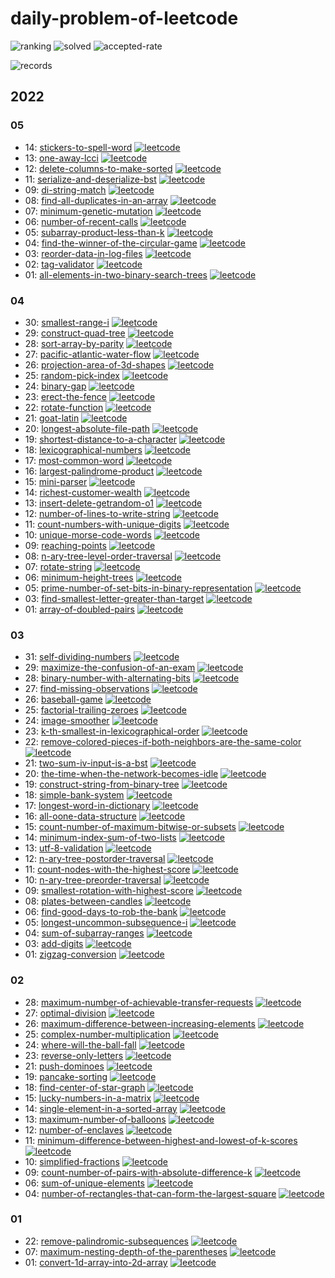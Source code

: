 
# daily-problem-of-leetcode

![ranking](https://leetcode-badge.haozibi.dev/v1cn/ranking/xhofe.svg?logo=leetcode&color=4299E1)
![solved](https://leetcode-badge.haozibi.dev/v1cn/solved/xhofe.svg)
![accepted-rate](https://leetcode-badge.haozibi.dev/v1cn/accepted-rate/xhofe.svg?color=9F7AEA)

![records](https://leetcode-badge.haozibi.dev/v1cn/chart/submission-calendar/xhofe.svg)

## 2022
### 05
- 14: [stickers-to-spell-word](./2022/05/14-stickers-to-spell-word.rs) [![leetcode](https://img.shields.io/badge/-link-38B2AC?logo=leetcode)](https://leetcode-cn.com/problems/stickers-to-spell-word/)
- 13: [one-away-lcci](./2022/05/13-one-away-lcci.rs) [![leetcode](https://img.shields.io/badge/-link-38B2AC?logo=leetcode)](https://leetcode-cn.com/problems/one-away-lcci/)
- 12: [delete-columns-to-make-sorted](./2022/05/12-delete-columns-to-make-sorted.rs) [![leetcode](https://img.shields.io/badge/-link-38B2AC?logo=leetcode)](https://leetcode-cn.com/problems/delete-columns-to-make-sorted/)
- 11: [serialize-and-deserialize-bst](./2022/05/11-serialize-and-deserialize-bst.rs) [![leetcode](https://img.shields.io/badge/-link-38B2AC?logo=leetcode)](https://leetcode-cn.com/problems/serialize-and-deserialize-bst/)
- 09: [di-string-match](./2022/05/09-di-string-match.rs) [![leetcode](https://img.shields.io/badge/-link-38B2AC?logo=leetcode)](https://leetcode-cn.com/problems/di-string-match/)
- 08: [find-all-duplicates-in-an-array](./2022/05/08-find-all-duplicates-in-an-array.rs) [![leetcode](https://img.shields.io/badge/-link-38B2AC?logo=leetcode)](https://leetcode-cn.com/problems/find-all-duplicates-in-an-array/)
- 07: [minimum-genetic-mutation](./2022/05/07-minimum-genetic-mutation.rs) [![leetcode](https://img.shields.io/badge/-link-38B2AC?logo=leetcode)](https://leetcode-cn.com/problems/minimum-genetic-mutation/)
- 06: [number-of-recent-calls](./2022/05/06-number-of-recent-calls.rs) [![leetcode](https://img.shields.io/badge/-link-38B2AC?logo=leetcode)](https://leetcode-cn.com/problems/number-of-recent-calls/)
- 05: [subarray-product-less-than-k](./2022/05/05-subarray-product-less-than-k.rs) [![leetcode](https://img.shields.io/badge/-link-38B2AC?logo=leetcode)](https://leetcode-cn.com/problems/subarray-product-less-than-k/)
- 04: [find-the-winner-of-the-circular-game](./2022/05/04-find-the-winner-of-the-circular-game.rs) [![leetcode](https://img.shields.io/badge/-link-38B2AC?logo=leetcode)](https://leetcode-cn.com/problems/find-the-winner-of-the-circular-game/)
- 03: [reorder-data-in-log-files](./2022/05/03-reorder-data-in-log-files.rs) [![leetcode](https://img.shields.io/badge/-link-38B2AC?logo=leetcode)](https://leetcode-cn.com/problems/reorder-data-in-log-files/)
- 02: [tag-validator](./2022/05/02-tag-validator.rs) [![leetcode](https://img.shields.io/badge/-link-38B2AC?logo=leetcode)](https://leetcode-cn.com/problems/tag-validator/)
- 01: [all-elements-in-two-binary-search-trees](./2022/05/01-all-elements-in-two-binary-search-trees.rs) [![leetcode](https://img.shields.io/badge/-link-38B2AC?logo=leetcode)](https://leetcode-cn.com/problems/all-elements-in-two-binary-search-trees/)
### 04
- 30: [smallest-range-i](./2022/04/30-smallest-range-i.rs) [![leetcode](https://img.shields.io/badge/-link-38B2AC?logo=leetcode)](https://leetcode-cn.com/problems/smallest-range-i/)
- 29: [construct-quad-tree](./2022/04/29-construct-quad-tree.go) [![leetcode](https://img.shields.io/badge/-link-38B2AC?logo=leetcode)](https://leetcode-cn.com/problems/construct-quad-tree/)
- 28: [sort-array-by-parity](./2022/04/28-sort-array-by-parity.rs) [![leetcode](https://img.shields.io/badge/-link-38B2AC?logo=leetcode)](https://leetcode-cn.com/problems/sort-array-by-parity/)
- 27: [pacific-atlantic-water-flow](./2022/04/27-pacific-atlantic-water-flow.rs) [![leetcode](https://img.shields.io/badge/-link-38B2AC?logo=leetcode)](https://leetcode-cn.com/problems/pacific-atlantic-water-flow/)
- 26: [projection-area-of-3d-shapes](./2022/04/26-projection-area-of-3d-shapes.rs) [![leetcode](https://img.shields.io/badge/-link-38B2AC?logo=leetcode)](https://leetcode-cn.com/problems/projection-area-of-3d-shapes/)
- 25: [random-pick-index](./2022/04/25-random-pick-index.rs) [![leetcode](https://img.shields.io/badge/-link-38B2AC?logo=leetcode)](https://leetcode-cn.com/problems/random-pick-index/)
- 24: [binary-gap](./2022/04/24-binary-gap.rs) [![leetcode](https://img.shields.io/badge/-link-38B2AC?logo=leetcode)](https://leetcode-cn.com/problems/binary-gap/)
- 23: [erect-the-fence](./2022/04/23-erect-the-fence.rs) [![leetcode](https://img.shields.io/badge/-link-38B2AC?logo=leetcode)](https://leetcode-cn.com/problems/erect-the-fence/)
- 22: [rotate-function](./2022/04/22-rotate-function.rs) [![leetcode](https://img.shields.io/badge/-link-38B2AC?logo=leetcode)](https://leetcode-cn.com/problems/rotate-function/)
- 21: [goat-latin](./2022/04/21-goat-latin.rs) [![leetcode](https://img.shields.io/badge/-link-38B2AC?logo=leetcode)](https://leetcode-cn.com/problems/goat-latin/)
- 20: [longest-absolute-file-path](./2022/04/20-longest-absolute-file-path.rs) [![leetcode](https://img.shields.io/badge/-link-38B2AC?logo=leetcode)](https://leetcode-cn.com/problems/longest-absolute-file-path/)
- 19: [shortest-distance-to-a-character](./2022/04/19-shortest-distance-to-a-character.rs) [![leetcode](https://img.shields.io/badge/-link-38B2AC?logo=leetcode)](https://leetcode-cn.com/problems/shortest-distance-to-a-character/)
- 18: [lexicographical-numbers](./2022/04/18-lexicographical-numbers.rs) [![leetcode](https://img.shields.io/badge/-link-38B2AC?logo=leetcode)](https://leetcode-cn.com/problems/lexicographical-numbers/)
- 17: [most-common-word](./2022/04/17-most-common-word.rs) [![leetcode](https://img.shields.io/badge/-link-38B2AC?logo=leetcode)](https://leetcode-cn.com/problems/most-common-word/)
- 16: [largest-palindrome-product](./2022/04/16-largest-palindrome-product.rs) [![leetcode](https://img.shields.io/badge/-link-38B2AC?logo=leetcode)](https://leetcode-cn.com/problems/largest-palindrome-product/)
- 15: [mini-parser](./2022/04/15-mini-parser.rs) [![leetcode](https://img.shields.io/badge/-link-38B2AC?logo=leetcode)](https://leetcode-cn.com/problems/mini-parser/)
- 14: [richest-customer-wealth](./2022/04/14-richest-customer-wealth.rs) [![leetcode](https://img.shields.io/badge/-link-38B2AC?logo=leetcode)](https://leetcode-cn.com/problems/richest-customer-wealth/)
- 13: [insert-delete-getrandom-o1](./2022/04/13-insert-delete-getrandom-o1.rs) [![leetcode](https://img.shields.io/badge/-link-38B2AC?logo=leetcode)](https://leetcode-cn.com/problems/insert-delete-getrandom-o1/)
- 12: [number-of-lines-to-write-string](./2022/04/12-number-of-lines-to-write-string.rs) [![leetcode](https://img.shields.io/badge/-link-38B2AC?logo=leetcode)](https://leetcode-cn.com/problems/number-of-lines-to-write-string/)
- 11: [count-numbers-with-unique-digits](./2022/04/11-count-numbers-with-unique-digits.rs) [![leetcode](https://img.shields.io/badge/-link-38B2AC?logo=leetcode)](https://leetcode-cn.com/problems/count-numbers-with-unique-digits/)
- 10: [unique-morse-code-words](./2022/04/10-unique-morse-code-words.rs) [![leetcode](https://img.shields.io/badge/-link-38B2AC?logo=leetcode)](https://leetcode-cn.com/problems/unique-morse-code-words/)
- 09: [reaching-points](./2022/04/09-reaching-points.rs) [![leetcode](https://img.shields.io/badge/-link-38B2AC?logo=leetcode)](https://leetcode-cn.com/problems/reaching-points/)
- 08: [n-ary-tree-level-order-traversal](./2022/04/08-n-ary-tree-level-order-traversal.rs) [![leetcode](https://img.shields.io/badge/-link-38B2AC?logo=leetcode)](https://leetcode-cn.com/problems/n-ary-tree-level-order-traversal/)
- 07: [rotate-string](./2022/04/07-rotate-string.rs) [![leetcode](https://img.shields.io/badge/-link-38B2AC?logo=leetcode)](https://leetcode-cn.com/problems/rotate-string/)
- 06: [minimum-height-trees](./2022/04/06-minimum-height-trees.rs) [![leetcode](https://img.shields.io/badge/-link-38B2AC?logo=leetcode)](https://leetcode-cn.com/problems/minimum-height-trees/)
- 05: [prime-number-of-set-bits-in-binary-representation](./2022/04/05-prime-number-of-set-bits-in-binary-representation.rs) [![leetcode](https://img.shields.io/badge/-link-38B2AC?logo=leetcode)](https://leetcode-cn.com/problems/prime-number-of-set-bits-in-binary-representation/)
- 03: [find-smallest-letter-greater-than-target](./2022/04/03-find-smallest-letter-greater-than-target.rs) [![leetcode](https://img.shields.io/badge/-link-38B2AC?logo=leetcode)](https://leetcode-cn.com/problems/find-smallest-letter-greater-than-target/)
- 01: [array-of-doubled-pairs](./2022/04/01-array-of-doubled-pairs.rs) [![leetcode](https://img.shields.io/badge/-link-38B2AC?logo=leetcode)](https://leetcode-cn.com/problems/array-of-doubled-pairs/)
### 03
- 31: [self-dividing-numbers](./2022/03/31-self-dividing-numbers.rs) [![leetcode](https://img.shields.io/badge/-link-38B2AC?logo=leetcode)](https://leetcode-cn.com/problems/self-dividing-numbers/)
- 29: [maximize-the-confusion-of-an-exam](./2022/03/29-maximize-the-confusion-of-an-exam.rs) [![leetcode](https://img.shields.io/badge/-link-38B2AC?logo=leetcode)](https://leetcode-cn.com/problems/maximize-the-confusion-of-an-exam/)
- 28: [binary-number-with-alternating-bits](./2022/03/28-binary-number-with-alternating-bits.rs) [![leetcode](https://img.shields.io/badge/-link-38B2AC?logo=leetcode)](https://leetcode-cn.com/problems/binary-number-with-alternating-bits/)
- 27: [find-missing-observations](./2022/03/27-find-missing-observations.rs) [![leetcode](https://img.shields.io/badge/-link-38B2AC?logo=leetcode)](https://leetcode-cn.com/problems/find-missing-observations/)
- 26: [baseball-game](./2022/03/26-baseball-game.rs) [![leetcode](https://img.shields.io/badge/-link-38B2AC?logo=leetcode)](https://leetcode-cn.com/problems/baseball-game/)
- 25: [factorial-trailing-zeroes](./2022/03/25-factorial-trailing-zeroes.rs) [![leetcode](https://img.shields.io/badge/-link-38B2AC?logo=leetcode)](https://leetcode-cn.com/problems/factorial-trailing-zeroes/)
- 24: [image-smoother](./2022/03/24-image-smoother.rs) [![leetcode](https://img.shields.io/badge/-link-38B2AC?logo=leetcode)](https://leetcode-cn.com/problems/image-smoother/)
- 23: [k-th-smallest-in-lexicographical-order](./2022/03/23-k-th-smallest-in-lexicographical-order.rs) [![leetcode](https://img.shields.io/badge/-link-38B2AC?logo=leetcode)](https://leetcode-cn.com/problems/k-th-smallest-in-lexicographical-order/)
- 22: [remove-colored-pieces-if-both-neighbors-are-the-same-color](./2022/03/22-remove-colored-pieces-if-both-neighbors-are-the-same-color.rs) [![leetcode](https://img.shields.io/badge/-link-38B2AC?logo=leetcode)](https://leetcode-cn.com/problems/remove-colored-pieces-if-both-neighbors-are-the-same-color/)
- 21: [two-sum-iv-input-is-a-bst](./2022/03/21-two-sum-iv-input-is-a-bst.rs) [![leetcode](https://img.shields.io/badge/-link-38B2AC?logo=leetcode)](https://leetcode-cn.com/problems/two-sum-iv-input-is-a-bst/)
- 20: [the-time-when-the-network-becomes-idle](./2022/03/20-the-time-when-the-network-becomes-idle.rs) [![leetcode](https://img.shields.io/badge/-link-38B2AC?logo=leetcode)](https://leetcode-cn.com/problems/the-time-when-the-network-becomes-idle/)
- 19: [construct-string-from-binary-tree](./2022/03/19-construct-string-from-binary-tree.rs) [![leetcode](https://img.shields.io/badge/-link-38B2AC?logo=leetcode)](https://leetcode-cn.com/problems/construct-string-from-binary-tree/)
- 18: [simple-bank-system](./2022/03/18-simple-bank-system.rs) [![leetcode](https://img.shields.io/badge/-link-38B2AC?logo=leetcode)](https://leetcode-cn.com/problems/simple-bank-system/)
- 17: [longest-word-in-dictionary](./2022/03/17-longest-word-in-dictionary.rs) [![leetcode](https://img.shields.io/badge/-link-38B2AC?logo=leetcode)](https://leetcode-cn.com/problems/longest-word-in-dictionary/)
- 16: [all-oone-data-structure](./2022/03/16-all-oone-data-structure.go) [![leetcode](https://img.shields.io/badge/-link-38B2AC?logo=leetcode)](https://leetcode-cn.com/problems/all-oone-data-structure/)
- 15: [count-number-of-maximum-bitwise-or-subsets](./2022/03/15-count-number-of-maximum-bitwise-or-subsets.rs) [![leetcode](https://img.shields.io/badge/-link-38B2AC?logo=leetcode)](https://leetcode-cn.com/problems/count-number-of-maximum-bitwise-or-subsets/)
- 14: [minimum-index-sum-of-two-lists](./2022/03/14-minimum-index-sum-of-two-lists.rs) [![leetcode](https://img.shields.io/badge/-link-38B2AC?logo=leetcode)](https://leetcode-cn.com/problems/minimum-index-sum-of-two-lists/)
- 13: [utf-8-validation](./2022/03/13-utf-8-validation.rs) [![leetcode](https://img.shields.io/badge/-link-38B2AC?logo=leetcode)](https://leetcode-cn.com/problems/utf-8-validation/)
- 12: [n-ary-tree-postorder-traversal](./2022/03/12-n-ary-tree-postorder-traversal.go) [![leetcode](https://img.shields.io/badge/-link-38B2AC?logo=leetcode)](https://leetcode-cn.com/problems/n-ary-tree-postorder-traversal/)
- 11: [count-nodes-with-the-highest-score](./2022/03/11-count-nodes-with-the-highest-score.rs) [![leetcode](https://img.shields.io/badge/-link-38B2AC?logo=leetcode)](https://leetcode-cn.com/problems/count-nodes-with-the-highest-score/)
- 10: [n-ary-tree-preorder-traversal](./2022/03/10-n-ary-tree-preorder-traversal.go) [![leetcode](https://img.shields.io/badge/-link-38B2AC?logo=leetcode)](https://leetcode-cn.com/problems/n-ary-tree-preorder-traversal/)
- 09: [smallest-rotation-with-highest-score](./2022/03/09-smallest-rotation-with-highest-score.rs) [![leetcode](https://img.shields.io/badge/-link-38B2AC?logo=leetcode)](https://leetcode-cn.com/problems/smallest-rotation-with-highest-score/)
- 08: [plates-between-candles](./2022/03/08-plates-between-candles.go) [![leetcode](https://img.shields.io/badge/-link-38B2AC?logo=leetcode)](https://leetcode-cn.com/problems/plates-between-candles/)
- 06: [find-good-days-to-rob-the-bank](./2022/03/06-find-good-days-to-rob-the-bank.go) [![leetcode](https://img.shields.io/badge/-link-38B2AC?logo=leetcode)](https://leetcode-cn.com/problems/find-good-days-to-rob-the-bank/)
- 05: [longest-uncommon-subsequence-i](./2022/03/05-longest-uncommon-subsequence-i.cpp) [![leetcode](https://img.shields.io/badge/-link-38B2AC?logo=leetcode)](https://leetcode-cn.com/problems/longest-uncommon-subsequence-i/)
- 04: [sum-of-subarray-ranges](./2022/03/04-sum-of-subarray-ranges.cpp) [![leetcode](https://img.shields.io/badge/-link-38B2AC?logo=leetcode)](https://leetcode-cn.com/problems/sum-of-subarray-ranges/)
- 03: [add-digits](./2022/03/03-add-digits.cpp) [![leetcode](https://img.shields.io/badge/-link-38B2AC?logo=leetcode)](https://leetcode-cn.com/problems/add-digits/)
- 01: [zigzag-conversion](./2022/03/01-zigzag-conversion.cpp) [![leetcode](https://img.shields.io/badge/-link-38B2AC?logo=leetcode)](https://leetcode-cn.com/problems/zigzag-conversion/)
### 02
- 28: [maximum-number-of-achievable-transfer-requests](./2022/02/28-maximum-number-of-achievable-transfer-requests.cpp) [![leetcode](https://img.shields.io/badge/-link-38B2AC?logo=leetcode)](https://leetcode-cn.com/problems/maximum-number-of-achievable-transfer-requests/)
- 27: [optimal-division](./2022/02/27-optimal-division.cpp) [![leetcode](https://img.shields.io/badge/-link-38B2AC?logo=leetcode)](https://leetcode-cn.com/problems/optimal-division/)
- 26: [maximum-difference-between-increasing-elements](./2022/02/26-maximum-difference-between-increasing-elements.cpp) [![leetcode](https://img.shields.io/badge/-link-38B2AC?logo=leetcode)](https://leetcode-cn.com/problems/maximum-difference-between-increasing-elements/)
- 25: [complex-number-multiplication](./2022/02/25-complex-number-multiplication.cpp) [![leetcode](https://img.shields.io/badge/-link-38B2AC?logo=leetcode)](https://leetcode-cn.com/problems/complex-number-multiplication/)
- 24: [where-will-the-ball-fall](./2022/02/24-where-will-the-ball-fall.cpp) [![leetcode](https://img.shields.io/badge/-link-38B2AC?logo=leetcode)](https://leetcode-cn.com/problems/where-will-the-ball-fall/)
- 23: [reverse-only-letters](./2022/02/23-reverse-only-letters.cpp) [![leetcode](https://img.shields.io/badge/-link-38B2AC?logo=leetcode)](https://leetcode-cn.com/problems/reverse-only-letters/)
- 21: [push-dominoes](./2022/02/21-push-dominoes.cpp) [![leetcode](https://img.shields.io/badge/-link-38B2AC?logo=leetcode)](https://leetcode-cn.com/problems/push-dominoes/)
- 19: [pancake-sorting](./2022/02/19-pancake-sorting.go) [![leetcode](https://img.shields.io/badge/-link-38B2AC?logo=leetcode)](https://leetcode-cn.com/problems/pancake-sorting/)
- 18: [find-center-of-star-graph](./2022/02/18-find-center-of-star-graph.go) [![leetcode](https://img.shields.io/badge/-link-38B2AC?logo=leetcode)](https://leetcode-cn.com/problems/find-center-of-star-graph/)
- 15: [lucky-numbers-in-a-matrix](./2022/02/15-lucky-numbers-in-a-matrix.rs) [![leetcode](https://img.shields.io/badge/-link-38B2AC?logo=leetcode)](https://leetcode-cn.com/problems/lucky-numbers-in-a-matrix/)
- 14: [single-element-in-a-sorted-array](./2022/02/14-single-element-in-a-sorted-array.rs) [![leetcode](https://img.shields.io/badge/-link-38B2AC?logo=leetcode)](https://leetcode-cn.com/problems/single-element-in-a-sorted-array/)
- 13: [maximum-number-of-balloons](./2022/02/13-maximum-number-of-balloons.rs) [![leetcode](https://img.shields.io/badge/-link-38B2AC?logo=leetcode)](https://leetcode-cn.com/problems/maximum-number-of-balloons/)
- 12: [number-of-enclaves](./2022/02/12-number-of-enclaves.rs) [![leetcode](https://img.shields.io/badge/-link-38B2AC?logo=leetcode)](https://leetcode-cn.com/problems/number-of-enclaves/)
- 11: [minimum-difference-between-highest-and-lowest-of-k-scores](./2022/02/11-minimum-difference-between-highest-and-lowest-of-k-scores.rs) [![leetcode](https://img.shields.io/badge/-link-38B2AC?logo=leetcode)](https://leetcode-cn.com/problems/minimum-difference-between-highest-and-lowest-of-k-scores/)
- 10: [simplified-fractions](./2022/02/10-simplified-fractions.rs) [![leetcode](https://img.shields.io/badge/-link-38B2AC?logo=leetcode)](https://leetcode-cn.com/problems/simplified-fractions/)
- 09: [count-number-of-pairs-with-absolute-difference-k](./2022/02/09-count-number-of-pairs-with-absolute-difference-k.rs) [![leetcode](https://img.shields.io/badge/-link-38B2AC?logo=leetcode)](https://leetcode-cn.com/problems/count-number-of-pairs-with-absolute-difference-k/)
- 06: [sum-of-unique-elements](./2022/02/06-sum-of-unique-elements.go) [![leetcode](https://img.shields.io/badge/-link-38B2AC?logo=leetcode)](https://leetcode-cn.com/problems/sum-of-unique-elements/)
- 04: [number-of-rectangles-that-can-form-the-largest-square](./2022/02/04-number-of-rectangles-that-can-form-the-largest-square.go) [![leetcode](https://img.shields.io/badge/-link-38B2AC?logo=leetcode)](https://leetcode-cn.com/problems/number-of-rectangles-that-can-form-the-largest-square/)
### 01
- 22: [remove-palindromic-subsequences](./2022/01/22-remove-palindromic-subsequences.go) [![leetcode](https://img.shields.io/badge/-link-38B2AC?logo=leetcode)](https://leetcode-cn.com/problems/remove-palindromic-subsequences/)
- 07: [maximum-nesting-depth-of-the-parentheses](./2022/01/07-maximum-nesting-depth-of-the-parentheses.rs) [![leetcode](https://img.shields.io/badge/-link-38B2AC?logo=leetcode)](https://leetcode-cn.com/problems/maximum-nesting-depth-of-the-parentheses/)
- 01: [convert-1d-array-into-2d-array](./2022/01/01-convert-1d-array-into-2d-array.rs) [![leetcode](https://img.shields.io/badge/-link-38B2AC?logo=leetcode)](https://leetcode-cn.com/problems/convert-1d-array-into-2d-array/)
